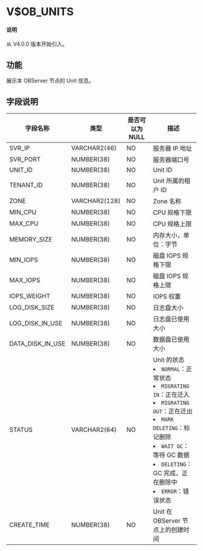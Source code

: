# V$OB_UNITS

<main id="notice" type='explain'>
  <h4>说明</h4>
  <p>从 V4.0.0 版本开始引入。</p>
</main>

## 功能

展示本 OBServer 节点的 Unit 信息。

## 字段说明

|       字段名称       |      类型      | 是否可以为 NULL |                                                                            描述                                                                             |
|------------------|--------------|------------|-------------------------------------------------------------------------|
| SVR_IP           | VARCHAR2(46)  | NO         | 服务器 IP 地址                                                              |
| SVR_PORT         | NUMBER(38)   | NO         | 服务器端口号                                                                 |
| UNIT_ID          | NUMBER(38)   | NO         | Unit ID                                                                |
| TENANT_ID        | NUMBER(38)   | NO         | Unit 所属的租户 ID                                                          |
| ZONE             | VARCHAR2(128) | NO         | Zone 名称                                                                |
| MIN_CPU          | NUMBER(38)       | NO         | CPU 规格下限                                                               |
| MAX_CPU          | NUMBER(38)       | NO         | CPU 规格上限                                                               |
| MEMORY_SIZE       | NUMBER(38)   | NO         | 内存大小，单位：字节                                                           |
| MIN_IOPS         | NUMBER(38)   | NO         | 磁盘 IOPS 规格下限                                                           |
| MAX_IOPS         | NUMBER(38)   | NO         | 磁盘 IOPS 规格上限                                                           |
| IOPS_WEIGHT    | NUMBER(38)   | NO         | IOPS 权重 |
| LOG_DISK_SIZE  | NUMBER(38)   | NO         | 日志盘大小                                                                    |
| LOG_DISK_IN_USE | NUMBER(38)   | NO         | 日志盘已使用大小                                                               |
| DATA_DISK_IN_USE | NUMBER(38)   | NO         | 数据盘已使用大小                                                               |
| STATUS           | VARCHAR2(64)  | NO         | Unit 的状态 <li> `NORMAL`：正常状态   <li> `MIGRATING IN`：正在迁入   <li> `MIGRATING OUT`：正在迁出   <li> `MARK DELETING`：标记删除<li>`WAIT GC`：等待 GC 数据 <li>`DELETING`：GC 完成，正在删除中 <li> `ERROR`：错误状态  |
| CREATE_TIME      | NUMBER(38) | NO         | Unit 在 OBServer 节点上的创建时间                                                 |
